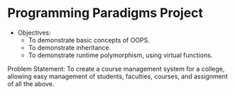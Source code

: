 # Programming Paradigms Project
- Objectives:
  - To demonstrate basic concepts of OOPS.
  - To demonstrate inheritance.
  - To demonstrate runtime polymorphism, using virtual functions.

Problem Statement: To create a course management system for a college, allowing easy management of students, faculties, courses, and assignment of all the above.
